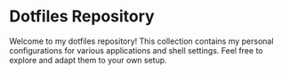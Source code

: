 # Dotfiles Repository

Welcome to my dotfiles repository! This collection contains my personal configurations for various applications and shell settings. Feel free to explore and adapt them to your own setup.
